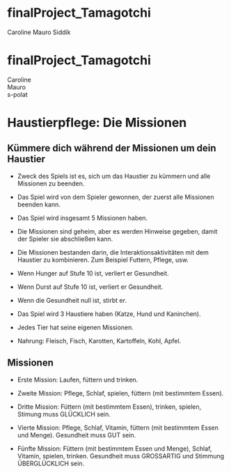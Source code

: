 # finalProject_Tamagotchi

Caroline
Mauro
Siddik

# finalProject_Tamagotchi

Caroline  
Mauro  
s-polat  

# Haustierpflege: Die Missionen 
## Kümmere dich während der Missionen um dein Haustier


* Zweck des Spiels ist es, sich um das Haustier zu kümmern und alle Missionen zu beenden.
* Das Spiel wird von dem Spieler gewonnen, der zuerst alle Missionen beenden kann.
* Das Spiel wird insgesamt 5 Missionen haben.
* Die Missionen sind geheim, aber es werden Hinweise gegeben, damit der Spieler sie abschließen kann. 
* Die Missionen bestanden darin, die Interaktionsaktivitäten mit dem Haustier zu kombinieren. Zum Beispiel Futtern, Pflege, usw. 

* Wenn Hunger auf Stufe 10 ist, verliert er Gesundheit.
* Wenn Durst auf Stufe 10 ist, verliert er Gesundheit.
* Wenn die Gesundheit null ist, stirbt er.

* Das Spiel wird 3 Haustiere haben (Katze, Hund und Kaninchen).
* Jedes Tier hat seine eigenen Missionen. 
* Nahrung: Fleisch, Fisch, Karotten, Kartoffeln, Kohl, Apfel.

## Missionen
* Erste Mission: Laufen, füttern und trinken.

* Zweite Mission: Pflege, Schlaf, spielen, füttern (mit bestimmtem Essen).

* Dritte Mission: Füttern (mit bestimmtem Essen), trinken, spielen, Stimung muss GLÜCKLICH sein.

* Vierte Mission: Pflege, Schlaf, Vitamin, füttern (mit bestimmtem Essen und Menge). Gesundheit muss GUT sein.

* Fünfte Mission: Füttern (mit bestimmtem Essen und Menge), Schlaf, Vitamin, spielen, trinken. Gesundheit muss GROSSARTIG und Stimmung ÜBERGLÜCKLICH sein.